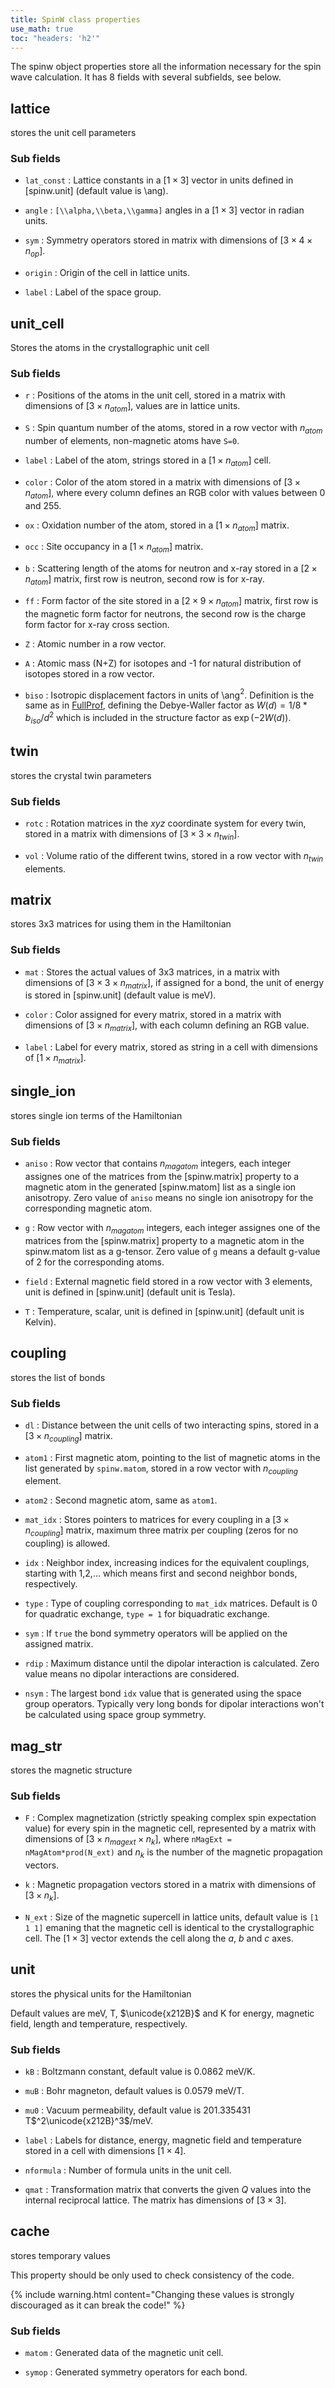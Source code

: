 ```yaml
---
title: SpinW class properties
use_math: true
toc: "headers: 'h2'"
---
```

The spinw object properties store all the information necessary for the spin wave calculation. It has 8 fields with several subfields, see below.

<div id="toc"></div>

## lattice

stores the unit cell parameters
        
### Sub fields
        
* `lat_const`
         : Lattice constants in a $[1\times 3]$ vector in units defined in
           [spinw.unit] (default value is \\ang).
        
* `angle`
         : `[\\alpha,\\beta,\\gamma]` angles in a $[1\times 3]$ vector in
           radian units.
        
* `sym`
         : Symmetry operators stored in matrix with dimensions of
           $[3\times 4 \times n_{op}]$.
        
* `origin`
         : Origin of the cell in lattice units.
         
* `label`
         : Label of the space group.



## unit_cell

Stores the atoms in the crystallographic unit cell        

### Sub fields
        
* `r`
         : Positions of the atoms in the unit cell, stored in a
           matrix with dimensions of $[3\times n_{atom}]$, values are
           in lattice units.
        
* `S`
         : Spin quantum number of the atoms, stored in a row vector with
           $n_{atom}$ number of elements, non-magnetic atoms have `S=0`.
        
* `label`
         : Label of the atom, strings stored in a $[1\times n_{atom}]$
           cell.
        
* `color`
         : Color of the atom stored in a matrix with dimensions of $[3\times n_{atom}]$, where every
           column defines an RGB color with values between 0 and 255.
        
* `ox`
         : Oxidation number of the atom, stored in a $[1\times n_{atom}]$
           matrix.
        
* `occ`
         : Site occupancy in a $[1\times n_{atom}]$ matrix.
        
* `b`
         : Scattering length of the atoms for neutron and x-ray
           stored in a $[2\times n_{atom}]$ matrix, first row is neutron,
           second row is for x-ray.
        
* `ff`
         : Form factor of the site stored in a $[2\times 9\times
           n_{atom}]$ matrix, first row is the magnetic form factor for
           neutrons, the second row is the charge form factor for x-ray
           cross section.
        
* `Z`
         : Atomic number in a row vector.
        
* `A`
         : Atomic mass (N+Z) for isotopes and -1 for natural
           distribution of isotopes stored in a row vector.
        
* `biso`
         : Isotropic displacement factors in units of \\ang$^2$.
           Definition is the same as in
           [FullProf](https://www.ill.eu/sites/fullprof/), defining the
           Debye-Waller factor as $W(d) = 1/8*b_{iso}/d^2$ which is
           included in the structure factor as $\exp(-2W(d))$.
        

## twin

stores the crystal twin parameters
        
### Sub fields
        
* `rotc`
         : Rotation matrices in the $xyz$ coordinate system for
           every twin, stored in a matrix with dimensions of $[3\times
           3\times n_{twin}]$.
        
* `vol`
         : Volume ratio of the different twins, stored in a
            row vector with $n_{twin}$ elements.
        
## matrix

stores 3x3 matrices for using them in the Hamiltonian
        
### Sub fields
        
* `mat`
         : Stores the actual values of 3x3 matrices, in a matrix with
         dimensions of $[3\times 3\times n_{matrix}]$, if assigned for a 
         bond, the unit of energy is stored in [spinw.unit] (default value 
         is meV).
        
* `color`
         : Color assigned for every matrix, stored in a
           matrix with dimensions of $[3\times n_{matrix}]$, with each
           column defining an RGB value.
        
* `label`
         : Label for every matrix, stored as string in a cell with
           dimensions of $[1\times n_{matrix}]$.
        
## single_ion

stores single ion terms of the Hamiltonian
        
### Sub fields
        
* `aniso`
         : Row vector that contains $n_{magatom}$ integers, each integer
           assignes one of the matrices from the [spinw.matrix] property
           to a magnetic atom in the generated [spinw.matom] list as a single
           ion anisotropy. Zero value of `aniso` means no single ion
           anisotropy for the corresponding magnetic atom.
* `g`
         : Row vector with $n_{magatom}$ integers, each integer
           assignes one of the matrices from the [spinw.matrix] property
           to a magnetic atom in the spinw.matom list as a
           g-tensor. Zero value of `g` means a default g-value of 2 for
           the corresponding atoms.
        
* `field`
         : External magnetic field stored in a row vector with 3 elements,
           unit is defined in [spinw.unit] (default unit is Tesla).
        
* `T`
         : Temperature, scalar, unit is defined in [spinw.unit] (default
           unit is Kelvin).
        
## coupling

stores the list of bonds
        
### Sub fields
        
* `dl`
         : Distance between the unit cells of two interacting
           spins, stored in a $[3\times n_{coupling}]$ matrix.
        
* `atom1`
         : First magnetic atom, pointing to the list of
           magnetic atoms in the list generated by `spinw.matom`, stored in a
           row vector with $n_{coupling}$ element.
        
* `atom2`
         : Second magnetic atom, same as `atom1`.
        
* `mat_idx`
         : Stores pointers to matrices for every coupling in a
           $[3\times n_{coupling}]$ matrix, maximum three matrix per
           coupling (zeros for no coupling) is allowed.
        
* `idx`
         : Neighbor index, increasing indices for the equivalent
           couplings, starting with 1,2,... which means first and second
           neighbor bonds, respectively.
        
* `type`
         : Type of coupling corresponding to `mat_idx` matrices.
           Default is 0 for quadratic exchange, `type = 1` for
           biquadratic exchange.
         
* `sym`
         : If `true` the bond symmetry operators will be applied
           on the assigned matrix.
         
* `rdip`
         : Maximum distance until the dipolar interaction is
           calculated. Zero value means no dipolar interactions
           are considered.
         
* `nsym`
         : The largest bond `idx` value that is generated
           using the space group operators. Typically very long bonds for
           dipolar interactions won't be calculated using space group
           symmetry.
        
## mag_str

stores the magnetic structure
        
### Sub fields
        
* `F`
         : Complex magnetization (strictly speaking complex
           spin expectation value) for every spin in the magnetic
           cell, represented by a matrix with dimensions of $[3\times
           n_{magext}\times n_k]$,
           where `nMagExt = nMagAtom*prod(N_ext)` and $n_k$ is the number
           of the magnetic propagation vectors.
        
* `k`
         : Magnetic propagation vectors stored in a matrix with dimensions
           of $[3\times n_k]$.
        
* `N_ext`
         : Size of the magnetic supercell in lattice units, default value
           is `[1 1 1]` emaning that the magnetic cell is identical to the
           crystallographic cell. The $[1\times 3]$ vector extends the cell
           along the $a$, $b$ and $c$ axes.
        
## unit

stores the physical units for the Hamiltonian
        
Default values are meV, T, $\unicode{x212B}$ and K for energy, magnetic
         field, length and temperature, respectively.
        
### Sub fields
        
* `kB`
         : Boltzmann constant, default value is 0.0862 meV/K.
        
* `muB`
         : Bohr magneton, default values is 0.0579 meV/T.
        
* `mu0`
         : Vacuum permeability, default value is 201.335431 T$^2\unicode{x212B}^3$/meV.
        
* `label`
         : Labels for distance, energy, magnetic field and temperature
         stored in a cell with dimensions $[1\times 4]$.
        
* `nformula`
         : Number of formula units in the unit cell.
        
* `qmat`
         : Transformation matrix that converts the given $Q$ values into
         the internal reciprocal lattice. The matrix has dimensions of
         $[3\times 3]$.
        
## cache

stores temporary values
        
This property should be only used to check consistency of the code.
        
{% include warning.html content="Changing these values is strongly discouraged as it can break the code!" %}
         
### Sub fields
        
* `matom`
         : Generated data of the magnetic unit cell.
        
* `symop`
         : Generated symmetry operators for each bond.
        
